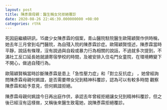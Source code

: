 ```yaml
---
layout: post
title: 陳彥霖母親：醫生稱女兒拒絕覆診
date: 2020-08-26 22:46:39.000000000 +08:00
categories: rthk
---
```


死因庭繼續研訊，15歲少女陳彥霖的個案，青山醫院駐院醫生歐陽穎賢作供時稱，她去年三月曾到屯門醫院，為自殘入院的陳彥霖診症。歐陽穎賢憶述，陳彥霖當時平靜，說話有條理，沒有說過與自殺或暴力行為相關的說話，不過就多次提到，不滿社工反口延長她就讀寄宿學校的時間，及被安排入住屯門女童院，在環境轉變下不開心，做過自殘行為。

歐陽穎賢稱當時診斷陳彥霖是患上「急性壓力症」和「對立反抗症」 ，她曾經詢問陳彥霖母親何姵誼，是否需要帶女兒到精神科覆診，認為可以有較多時間
觀察陳彥霖和給予意見，但何姵誼拒絕。

陳彥霖母親何姵誼今日再出庭作供，承認去年曾經拒絕讓女兒到精神科覆診，但之後已經沒有這樣做，又稱後來醫生致電她，說陳彥霖拒絕覆診。
